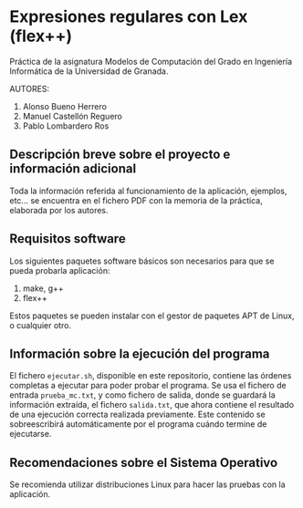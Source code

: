 # Expresiones regulares con Lex (flex++)
Práctica de la asignatura Modelos de Computación del Grado en Ingeniería Informática de la Universidad de Granada.

AUTORES:
1. Alonso Bueno Herrero
2. Manuel Castellón Reguero
3. Pablo Lombardero Ros

## Descripción breve sobre el proyecto e información adicional
Toda la información referida al funcionamiento de la aplicación, ejemplos, etc... se encuentra en el fichero PDF con la memoria de la práctica, elaborada por los autores.

## Requisitos software
Los siguientes paquetes software básicos son necesarios para que se pueda probarla aplicación:
1. make, g++
2. flex++

Estos paquetes se pueden instalar con el gestor de paquetes APT de Linux, o cualquier otro.

## Información sobre la ejecución del programa

El fichero `ejecutar.sh`, disponible en este repositorio, contiene las órdenes completas a ejecutar para poder probar el programa. Se usa el fichero de entrada `prueba_mc.txt`, y como fichero de salida, donde se guardará la información extraída, el fichero `salida.txt`, que ahora contiene el resultado de una ejecución correcta realizada previamente. Este contenido se sobreescribirá automáticamente por el programa cuándo termine de ejecutarse.

## Recomendaciones sobre el Sistema Operativo
Se recomienda utilizar distribuciones Linux para hacer las pruebas con la aplicación.
